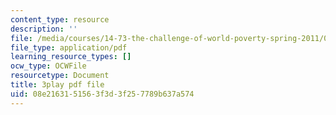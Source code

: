 ```yaml
---
content_type: resource
description: ''
file: /media/courses/14-73-the-challenge-of-world-poverty-spring-2011/08e2163151563f3d3f257789b637a574_Yh6r3I821ng.pdf
file_type: application/pdf
learning_resource_types: []
ocw_type: OCWFile
resourcetype: Document
title: 3play pdf file
uid: 08e21631-5156-3f3d-3f25-7789b637a574
---
```

